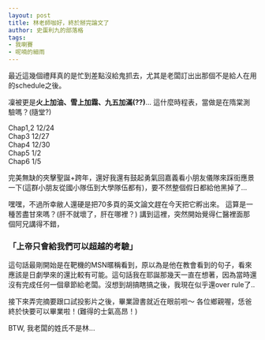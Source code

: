 ```yaml
---
layout: post
title: 林老師咖好，終於掰完論文了
author: 史蛋利九的部落格
tags:
- 我喇賽
- 呢喃的細雨
---
```


最近這幾個禮拜真的是忙到差點沒給鬼抓去，尤其是老闆訂出出那個不是給人在用的schedule之後。

凜被更是**火上加油、雪上加霜、九五加滿(??)**...
這什麼時程表，當做是在隋棠測驗嗎？(隨堂?)

Chap1,2 12/24  
Chap3 12/27  
Chap4 12/30  
Chap5 1/2  
Chap6 1/5  

完美無缺的夾擊聖誕+跨年，還好我還有鼓起勇氣回嘉義看小朋友儀隊來踩街應景一下(這群小朋友從國小隊伍到大學隊伍都有)，要不然整個假日都給他黑掉了...

嘿嘿，不過所幸敝人還硬是把70多頁的英文論文趕在今天把它孵出來。
這算是一種苦盡甘來嗎？(肝不就壞了，肝在哪裡？)
講到這裡，突然開始覺得仁醫裡面那個阿兄講得不錯，

### 「上帝只會給我們可以超越的考驗」

這句話最剛開始是在靶機的MSN暱稱看到，原以為是他在教會看到的句子，看來應該是日劇學來的還比較有可能。這句話我在耶誕那幾天一直在想著，因為當時還沒有完成任何一個章節給老闆。沒想到胡搞瞎搞之後，我現在似乎還over rule了..

接下來弄完摘要跟口試投影片之後，畢業證書就近在眼前啦～
各位鄉親喔，恁爸終於快要可以畢業啦！(難得的士氣高昂！)

BTW, 我老闆的姓氏不是林...
